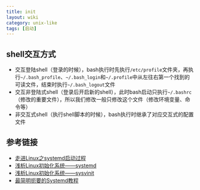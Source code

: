```yaml
---
title: init
layout: wiki
category: unix-like
tags: [启动]
---
```


## shell交互方式

* 交互登陆shell（登录的时候），bash执行时先执行`/etc/profile`文件夹，再执行`~/.bash_profile`、`~/.bash_login`和`~/.profile`中从左往右第一个找到的可读文件，结束时执行`~/.bash_logout`文件
* 交互非登陆式shell（登录后开启新的shell），此时bash启动只执行`~/.bashrc`（修改的重要文件），所以我们修改一般只修改这个文件（修改环境变量、命令等）
* 非交互式shell（执行shell脚本的时候），bash执行时继承了对应交互式的配置文件

## 参考链接

* [走进Linux之systemd启动过程](https://linux.cn/article-5457-1.html)
* [浅析Linux初始化系统——systemd](https://www.ibm.com/developerworks/cn/linux/1407_liuming_init3/)
* [浅析Linux初始化系统——sysvinit](https://www.ibm.com/developerworks/cn/linux/1407_liuming_init1/index.html)
* [最简明扼要的Systemd教程](http://blog.jobbole.com/97248/)